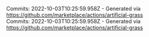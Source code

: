 Commits: 2022-10-03T10:25:59.958Z - Generated via https://github.com/marketplace/actions/artificial-grass
<br>
Commits: 2022-10-03T10:25:59.958Z - Generated via https://github.com/marketplace/actions/artificial-grass
<br>
